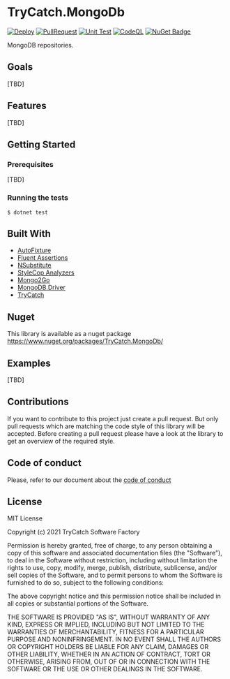 # TryCatch.MongoDb
[![Deploy](https://github.com/TryCatch-SoftwareFactory/TryCatch.MongoDb/actions/workflows/deploy-main.yml/badge.svg)](https://github.com/TryCatch-SoftwareFactory/TryCatch.MongoDb/actions/workflows/deploy-main.yml)
[![PullRequest](https://github.com/TryCatch-SoftwareFactory/TryCatch.MongoDb/actions/workflows/pull-request.yml/badge.svg)](https://github.com/TryCatch-SoftwareFactory/TryCatch.MongoDb/actions/workflows/pull-request.yml)
[![Unit Test](https://github.com/TryCatch-SoftwareFactory/TryCatch.MongoDb/actions/workflows/unit-test.yml/badge.svg)](https://github.com/TryCatch-SoftwareFactory/TryCatch.MongoDb/actions/workflows/unit-test.yml)
[![CodeQL](https://github.com/TryCatch-SoftwareFactory/TryCatch.MongoDb/actions/workflows/codeql-analysis.yml/badge.svg?branch=main)](https://github.com/TryCatch-SoftwareFactory/TryCatch.MongoDb/actions/workflows/codeql-analysis.yml)
[![NuGet Badge](https://buildstats.info/nuget/TryCatch.MongoDb)](https://www.nuget.org/packages/TryCatch.MongoDb/)


MongoDB repositories.

## Goals
[TBD]

## Features
[TBD]

## Getting Started

### Prerequisites
[TBD]

### Running the tests
```shell
$ dotnet test
```

## Built With
- [AutoFixture](https://autofixture.github.io/)
- [Fluent Assertions](https://fluentassertions.com/)
- [NSubstitute](https://nsubstitute.github.io/)
- [StyleCop Analyzers](https://github.com/DotNetAnalyzers/StyleCopAnalyzers)
- [Mongo2Go](https://github.com/Mongo2Go/Mongo2Go)
- [MongoDB.Driver](https://mongodb.github.io/mongo-csharp-driver/)
- [TryCatch](https://github.com/TryCatch-SoftwareFactory/TryCatch)

## Nuget
This library is available as a nuget package https://www.nuget.org/packages/TryCatch.MongoDb/

## Examples
[TBD]

## Contributions
If you want to contribute to this project just create a pull request. But only pull requests which are matching the code style of this library will be accepted. Before creating a pull request please have a look at the library to get an overview of the required style.

## Code of conduct
Please, refer to our document about the [code of conduct](CODE-OF-CONDUCT.md)

## License
MIT License

Copyright (c) 2021 TryCatch Software Factory

Permission is hereby granted, free of charge, to any person obtaining a copy
of this software and associated documentation files (the "Software"), to deal
in the Software without restriction, including without limitation the rights
to use, copy, modify, merge, publish, distribute, sublicense, and/or sell
copies of the Software, and to permit persons to whom the Software is
furnished to do so, subject to the following conditions:

The above copyright notice and this permission notice shall be included in all
copies or substantial portions of the Software.

THE SOFTWARE IS PROVIDED "AS IS", WITHOUT WARRANTY OF ANY KIND, EXPRESS OR
IMPLIED, INCLUDING BUT NOT LIMITED TO THE WARRANTIES OF MERCHANTABILITY,
FITNESS FOR A PARTICULAR PURPOSE AND NONINFRINGEMENT. IN NO EVENT SHALL THE
AUTHORS OR COPYRIGHT HOLDERS BE LIABLE FOR ANY CLAIM, DAMAGES OR OTHER
LIABILITY, WHETHER IN AN ACTION OF CONTRACT, TORT OR OTHERWISE, ARISING FROM,
OUT OF OR IN CONNECTION WITH THE SOFTWARE OR THE USE OR OTHER DEALINGS IN THE
SOFTWARE.